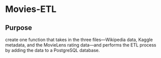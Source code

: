 # Movies-ETL

## Purpose 
create one function that takes in the three files—Wikipedia data, Kaggle metadata, and the MovieLens rating data—and performs the ETL process by adding the data to a PostgreSQL database.
